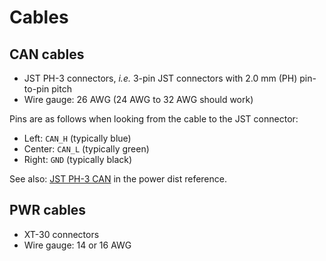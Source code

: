 # Cables

## CAN cables

- JST PH-3 connectors, *i.e.* 3-pin JST connectors with 2.0 mm (PH) pin-to-pin pitch
- Wire gauge: 26 AWG (24 AWG to 32 AWG should work)

Pins are as follows when looking from the cable to the JST connector:

- Left: ``CAN_H`` (typically blue)
- Center: ``CAN_L`` (typically green)
- Right: ``GND`` (typically black)

See also: [JST PH-3 CAN](https://github.com/mjbots/power_dist/blob/main/docs/reference.md#jst-ph-3-can) in the power dist reference.

## PWR cables

- XT-30 connectors
- Wire gauge: 14 or 16 AWG
